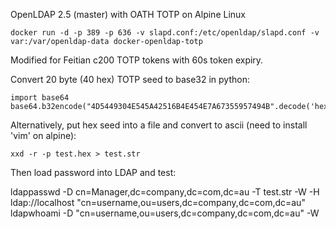 OpenLDAP 2.5 (master) with OATH TOTP on Alpine Linux

    docker run -d -p 389 -p 636 -v slapd.conf:/etc/openldap/slapd.conf -v var:/var/openldap-data docker-openldap-totp

Modified for Feitian c200 TOTP tokens with 60s token expiry.

Convert 20 byte (40 hex) TOTP seed to base32 in python:

    import base64
    base64.b32encode("4D5449304E545A42516B4E454E7A67355957494B".decode('hex'))

Alternatively, put hex seed into a file and convert to ascii (need to install 'vim' on alpine):

    xxd -r -p test.hex > test.str

Then load password into LDAP and test:

   ldappasswd -D cn=Manager,dc=company,dc=com,dc=au -T test.str -W -H ldap://localhost "cn=username,ou=users,dc=company,dc=com,dc=au"
   ldapwhoami -D "cn=username,ou=users,dc=company,dc=com,dc=au" -W
